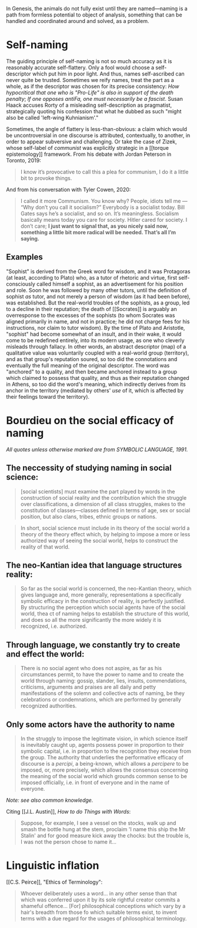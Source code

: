 In Genesis, the animals do not fully exist until they are named—naming is a path from formless potential to object of analysis, something that can be handled and coordinated around and solved, as a problem.

# Self-naming

The guiding principle of self-naming is not so much accuracy as it is reasonably accurate self-flattery. Only a fool would choose a self-descriptor which put him in poor light. And thus, names self-ascribed can never quite be trusted. Sometimes we reify names, treat the part as a whole, as if the descriptor was chosen for its precise consistency: _How hypocritical that one who is "Pro-Life" is also in support of the death penalty_; _If one opposes antiFa, one must necessarily be a fascist_. Susan Haack accuses Rorty of a misleading self-description as pragmatist, strategically quoting his confession that what he dubbed as such "might also be called 'left-wing Kuhnianism'." 

Sometimes, the angle of flattery is less-than-obvious: a claim which would be uncontroversial in one discourse is attributed, contextually, to another, in order to appear subversive and challenging. Or take the case of Zizek, whose self-label of _communist_ was explicitly strategic in a [[torque epistemology]] framework. From his debate with Jordan Peterson in Toronto, 2019:

> I know it’s provocative to call this a plea for communism, I do it a little bit to provoke things.

And from his conversation with Tyler Cowen, 2020:

> I called it more Communism. You know why? People, idiots tell me — “Why don’t you call it socialism?” Everybody is a socialist today. Bill Gates says he’s a socialist, and so on. It’s meaningless. Socialism basically means today you care for society. Hitler cared for society. I don’t care; **I just want to signal that, as you nicely said now, something a little bit more radical will be needed. That’s all I’m saying.**

## Examples

"Sophist" is derived from the Greek word for wisdom, and it was Protagoras (at least, according to Plato) who, as a tutor of rhetoric and virtue, first self-consciously called himself a sophist, as an advertisement for his position and role. Soon he was followed by many other tutors, until the definition of sophist _as_ tutor, and not merely a person of wisdom (as it had been before), was established. But the real-world troubles of the sophists, as a group, led to a decline in their reputation; the death of [[Socrates]] is arguably an overresponse to the excesses of the sophists (to whom Socrates was aligned primarily in name, and not in practice; he did not charge fees for his instructions, nor claim to tutor wisdom). By the time of Plato and Aristotle, "sophist" had become somewhat of an insult, and in their wake, it would come to be redefined entirely, into its modern usage, as one who cleverly misleads through fallacy. In other words, an abstract descriptor (map) of a qualitative value was voluntarily coupled with a real-world group (territory), and as that group's reputation soured, so too did the connotations and eventually the full meaning of the original descriptor. The word was "anchored" to a quality, and then became anchored instead to a group which claimed to possess that quality, and thus as their reputation changed in Athens, so too did the word's meaning, which indirectly derives from its anchor in the territory (mediated by others' _use_ of it, which is affected by their feelings toward the territory).

# Bourdieu on the social efficacy of naming

_All quotes unless otherwise marked are from SYMBOLIC LANGUAGE, 1991._

## The neccessity of studying naming in social science:

> [social scientists] must examine the part played by words in the construction of social reality and the contribution which the struggle over classifications, a dimension of all class struggles, makes to the constitution of classes—classes defined in terms of age, sex or social position, but also clans, tribes, ethnic groups or nations.

> In short, social science must include in its theory of the social world a theory of the theory effect which, by helping to impose a more or less authorized way of seeing the social world, helps to construct the reality of that world.

## The neo-Kantian idea that language structures reality:

> So far as the social world is concerned, the neo-Kantian theory, which gives language and, more generally, representations a specifically symbolic efficacy in the construction of reality, is perfectly justified. By structuring the perception which social agents have of the social world, thea ct of naming helps to establish the structure of this world, and does so all the more significantly the more widely it is recognized, i.e. authorized.

## Through language, we constantly try to create and effect the world: 

> There is no social agent who does not aspire, as far as his circumstances permit, to have the power to name and to create the world through naming: gossip, slander, lies, insults, commendations, criticisms, arguments and praises are all daily and petty manifestations of the solemn and collective acts of naming, be they celebrations or condemnations, which are performed by generally recognized authorities.

## Only some actors have the authority to name

> In the struggly to impose the legitimate vision, in which science itself is inevitably caught up, agents possess power in proportion to their symbolic capital, i.e. in proportion to the recognition they receive from the group. The authority that underlies the performative efficacy of discourse is a _percipi_, a being-known, which allows a _percipere_ to be imposed, or, more precisely, which allows the consensus concerning the meaning of the social world which grounds common sense to be imposed officially, i.e. in front of everyone and in the name of everyone. 

_Note: see also common knowledge._

Citing [[J.L. Austin]], _How to do Things with Words_:

> Suppose, for example, I see a vessel on the stocks, walk up and smash the bottle hung at the stem, proclaim 'I name this ship the Mr Stalin' and for good measure kick away the chocks: but the trouble is, I was not the person chose to name it...

# Linguistic inflation

[[C.S. Peirce]], "Ethics of Terminology":

> Whoever deliberately uses a word... in any other sense than that which was conferred upon it by its sole rightful creator commits a shameful offence... [For] philosophical conceptions which vary by a hair's breadth from those fo which suitable terms exist, to invent terms with a due regard for the usages of philosophical terminology.